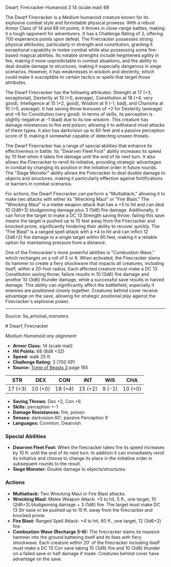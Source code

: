<MonsterName/>Dwarf, Firecracker</MonsterName>
<CreatureType/>Humanoid</CreatureType>
<CR/>3</CR>
<AC/>14 (scale mail)</AC>
<HP/>68</HP>
<summary>The Dwarf Firecracker is a Medium humanoid creature known for its explosive combat style and formidable physical prowess. With a robust Armor Class of 14 and 68 hit points, it thrives in close-range battles, making it a tough opponent for adventurers. It has a Challenge Rating of 3, offering 700 experience points upon defeat. The Firecracker possesses strong physical attributes, particularly in strength and constitution, granting it exceptional capability in melee combat while also possessing some fire-based magical abilities. Its notable strengths include heightened agility in fire, making it more unpredictable in combat situations, and the ability to deal double damage to structures, making it especially dangerous in siege scenarios. However, it has weaknesses in wisdom and dexterity, which could make it susceptible to certain tactics or spells that target those attributes.</summary>

<detail>

The Dwarf Firecracker has the following attributes: Strength at 17 (+3, exceptional), Dexterity at 10 (+0, average), Constitution at 18 (+4, very good), Intelligence at 15 (+2, good), Wisdom at 9 (-1, bad), and Charisma at 10 (+0, average). It has saving throw bonuses of +2 for Dexterity (average) and +6 for Constitution (very good). In terms of skills, its perception is slightly negative at -1 (bad) due to its low wisdom. This creature has damage resistances to fire and poison, allowing it to withstand most attacks of these types. It also has darkvision up to 60 feet and a passive perception score of 9, making it somewhat capable of detecting unseen threats.

The Dwarf Firecracker has a range of special abilities that enhance its effectiveness in battle. Its "Dwarven Fleet Foot" ability increases its speed by 10 feet when it takes fire damage until the end of its next turn. It also allows the Firecracker to reroll its initiative, providing strategic advantages in combat by changing its position in the initiative order in future rounds. The "Siege Monster" ability allows the Firecracker to deal double damage to objects and structures, making it particularly effective against fortifications or barriers in combat scenarios.

For actions, the Dwarf Firecracker can perform a "Multiattack," allowing it to make two attacks with either its "Wrecking Maul" or "Fire Blast." The "Wrecking Maul" is a melee weapon attack that has a +5 to hit and can deal 10 (2d6+3) bludgeoning damage plus 3 (1d6) fire damage. Additionally, it can force the target to make a DC 13 Strength saving throw; failing this save means the target is pushed up to 15 feet away from the Firecracker and knocked prone, significantly hindering their ability to recover quickly. The "Fire Blast" is a ranged spell attack with a +4 to hit and can inflict 12 (3d6+2) fire damage to a single target within 60 feet, making it a reliable option for maintaining pressure from a distance.

One of the Firecracker's more powerful abilities is "Combustion Wave," which recharges on a roll of 5 or 6. When activated, the Firecracker slams its hammer to create a fiery shockwave that impacts all creatures, including itself, within a 20-foot radius. Each affected creature must make a DC 13 Constitution saving throw; failure results in 10 (3d6) fire damage and another 10 (3d6) thunder damage, while a successful save results in halved damage. This ability can significantly affect the battlefield, especially if enemies are positioned closely together. Creatures behind cover receive advantage on the save, allowing for strategic positional play against the Firecracker's explosive power.</detail>



---

Source: 5e_artisinal_monsters

<statblock>
# Dwarf, Firecracker

*Medium* *Humanoid* *any alignment*

- **Armor Class:** 14 (scale mail)
- **Hit Points:** 68 (8d8 +32)
- **Speed:** walk 25 ft.
- **Challenge Rating:** 3 (700 XP)
- **Source:** [Tome of Beasts 3](https://koboldpress.com/kpstore/product/tome-of-beasts-3-for-5th-edition/) page 165

| STR | DEX | CON | INT | WIS | CHA |
| --- | --- | --- | --- | --- | --- |
| 17 (+3) | 10 (+0) | 18 (+4) | 15 (+2) | 9 (-1) | 10 (+0) |

- **Saving Throws**: Dex +2, Con +6
- **Skills:** perception +-1
- **Damage Resistances:** fire, poison
- **Senses:** darkvision 60', passive Perception 9
- **Languages:** Common, Dwarvish

### Special Abilities

- **Dwarven Fleet Foot:** When the firecracker takes fire its speed increases by 10 ft. until the end of its next turn. In addition it can immediately reroll its initiative and choose to change its place in the initiative order in subsequent rounds to the result.
- **Siege Monster:** Double damage to objects/structures.

### Actions

- **Multiattack:** Two Wrecking Maul or Fire Blast attacks.
- **Wrecking Maul:** Melee Weapon Attack: +5 to hit, 5 ft., one target, 10 (2d6+3) bludgeoning damage + 3 (1d6) fire. The target must make DC 13 Str save or be pushed up to 15 ft. away from the firecracker and knocked prone.
- **Fire Blast:** Ranged Spell Attack: +4 to hit, 60 ft., one target, 12 (3d6+2) fire.
- **Combustion Wave (Recharge 5–6):** The firecracker slams its massive hammer into the ground battering itself and its foes with fiery shockwave. Each creature within 20' of the firecracker including itself must make a DC 13 Con save taking 10 (3d6) fire and 10 (3d6) thunder on a failed save or half damage if made. Creatures behind cover have advantage on the save.


</statblock>



